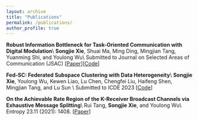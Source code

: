 ```yaml
---
layout: archive
title: "Publications"
permalink: /publications/
author_profile: true
---
```

**Robust Information Bottleneck for Task-Oriented Communication with Digital Modulation**\\
**Songjie Xie**, Shuai Ma, Ming Ding, Mingjian Tang, Yuanming Shi, and Youlong Wu\\
Submitted to Journal on Selected Areas of Communication (JSAC)  \[[Paper](https://arxiv.org/abs/2209.10382)\]\[[Code](https://github.com/SongjieXie/Discrete-TaskOriented-JSCC)\]

**Fed-SC: Federated Subspace Clustering with Data Heterogeneity**\\
**Songjie Xie**, Youlong Wu, Kewen Liao, Lu Chen, Chengfei Liu, Haifeng Shen, Mingjian Tang, and Lu Sun \\
Submitted to ICDE 2023 \[[Code](https://github.com/SongjieXie/Fed-SC)\]

**On the Achievable Rate Region of the K-Receiver Broadcast Channels via Exhaustive Message Splitting**\\
Rui Tang, **Songjie Xie**, and Youlong Wu\\
Entropy 23.11 (2021): 1408. \[[Paper](https://www.mdpi.com/1099-4300/23/11/1408)\]


